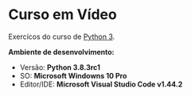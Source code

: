 # Curso em Vídeo
Exercícos do curso de [Python 3](https://www.youtube.com/playlist?list=PLHz_AreHm4dlKP6QQCekuIPky1CiwmdI6).

**Ambiente de desenvolvimento:**
* Versão: **Python 3.8.3rc1**
* SO: **Microsoft Windowns 10 Pro**
* Editor/IDE: **Microsoft Visual Studio Code v1.44.2**
